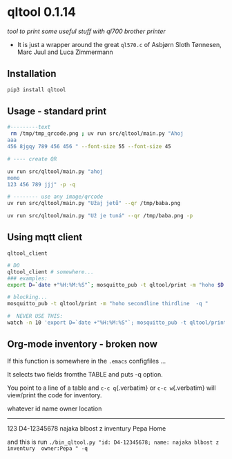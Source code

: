# qltool 0.1.14

*tool to print some useful stuff with ql700 brother printer*

-   It is just a wrapper around the great `ql570.c` of Asbjørn Sloth
    Tønnesen, Marc Juul and Luca Zimmermann

## Installation

``` {.bash org-language="sh"}
pip3 install qltool
```

## Usage - standard print

``` {.bash org-language="sh"}
#---------text
 rm /tmp/tmp_qrcode.png ; uv run src/qltool/main.py "Ahoj
aaa
456 8jgqy 789 456 456 " --font-size 55 --font-size 45

# ---- create QR

uv run src/qltool/main.py "ahoj
momo
123 456 789 jjj" -p -q

# -------- use any image/qrcode
uv run src/qltool/main.py "Užaj jetů" --qr /tmp/baba.png

uv run src/qltool/main.py "Už je tuná" --qr /tmp/baba.png -p
```

## Using mqtt client

`qltool_client`

``` {.bash org-language="sh"}
# DO
qltool_client # somewhere...
### examples:
export D=`date +"%H:%M:%S"`; mosquitto_pub -t qltool/print -m "hoho $D -q -p"

# blocking...
mosquitto_pub -t qltool/print -m "hoho secondline thirdline  -q "

#  NEVER USE THIS:
watch -n 10 'export D=`date +"%H:%M:%S"`; mosquitto_pub -t qltool/print -m "\"hoho asdas\" \"jeli $D\"  -q "'
```

## Org-mode inventory - broken now

If this function is somewhere in the `.emacs` configfiles ...

It selects two fields fromthe TABLE and puts -q option.

You point to a line of a table and `c-c q`{.verbatim} or
`c-c w`{.verbatim} will view/print the code for inventory.

  whatever   id            name                        owner   location
  ---------- ------------- --------------------------- ------- ----------
  123        D4-12345678   najaka blbost z inventury   Pepa    Home

and this is run
`./bin_qltool.py "id: D4-12345678; name: najaka blbost z inventury  owner:Pepa " -q`
